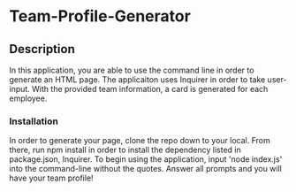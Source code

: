 # Team-Profile-Generator

## Description
In this application, you are able to use the command line in order to generate an HTML page. The applicaiton uses Inquirer in order to take user-input. With the provided team information, a card is generated for each employee. 

### Installation
In order to generate your page, clone the repo down to your local. From there, run npm install in order to install the dependency listed in package.json, Inquirer. To begin using the application, input 'node index.js' into the command-line without the quotes. Answer all prompts and you will have your team profile!
